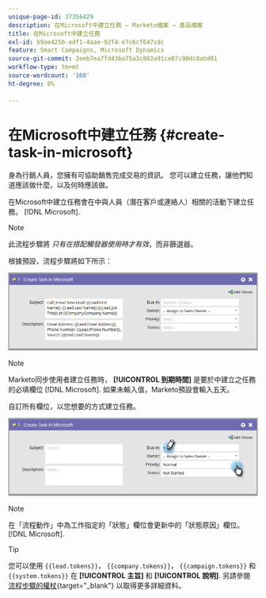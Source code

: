 ```yaml
---
unique-page-id: 37356429
description: 在Microsoft中建立任務 — Marketo檔案 — 產品檔案
title: 在Microsoft中建立任務
exl-id: b9ae425b-edf1-4aae-92f4-e7c6cf647cdc
feature: Smart Campaigns, Microsoft Dynamics
source-git-commit: 2eeb7ea7fd43ba75a3c802a91ce07c90dc8abd91
workflow-type: tm+mt
source-wordcount: '168'
ht-degree: 0%

---
```


# 在Microsoft中建立任務 {#create-task-in-microsoft}

身為行銷人員，您擁有可協助銷售完成交易的資訊。 您可以建立任務，讓他們知道應該做什麼，以及何時應該做。

在Microsoft中建立任務會在中與人員（潛在客戶或連絡人）相關的活動下建立任務。 [!DNL Microsoft].

>[!NOTE]
>
>此流程步驟將 _只有在搭配觸發器使用時才有效_，而非篩選器。

根據預設，流程步驟將如下所示：

![](assets/msd1.png)

>[!NOTE]
>
>Marketo同步使用者建立任務時， **[!UICONTROL 到期時間]** 是要於中建立之任務的必填欄位 [!DNL Microsoft]. 如果未輸入值，Marketo預設會輸入五天。

自訂所有欄位，以您想要的方式建立任務。

![](assets/msd2.png)

>[!NOTE]
>
>在「流程動作」中為工作指定的「狀態」欄位會更新中的「狀態原因」欄位。 [!DNL Microsoft].

>[!TIP]
>
>您可以使用 `{{lead.tokens}}`， `{{company.tokens}}`， `{{campaign.tokens}}` 和 `{{system.tokens}}` 在 **[!UICONTROL 主旨]** 和 **[!UICONTROL 說明]**. 另請參閱 [流程步驟的權杖](/help/marketo/product-docs/core-marketo-concepts/smart-campaigns/flow-actions/use-tokens-in-flow-steps.md){target="_blank"} 以取得更多詳細資料。
